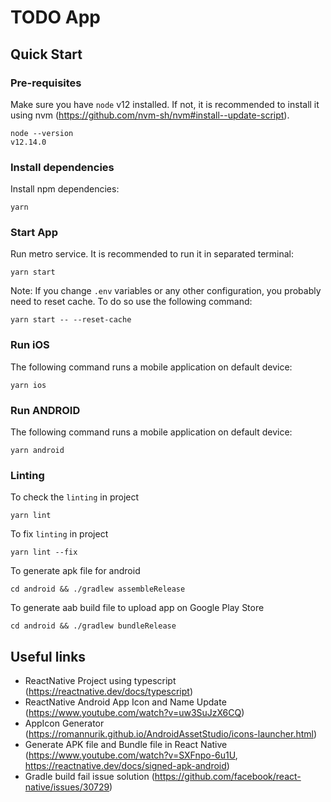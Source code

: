 # TODO App

## Quick Start

### Pre-requisites

Make sure you have `node` v12 installed. 
If not, it is recommended to install it using nvm (https://github.com/nvm-sh/nvm#install--update-script).

```shell
node --version
v12.14.0
```

### Install dependencies

Install npm dependencies:
```shell
yarn
```

### Start App

Run metro service. It is recommended to run it in separated terminal: 
```shell
yarn start
```

Note: If you change `.env` variables or any other configuration, you probably need to reset cache. 
To do so use the following command:

```shell
yarn start -- --reset-cache
```

### Run iOS

The following command runs a mobile application on default device:
```shell
yarn ios
```

### Run ANDROID

The following command runs a mobile application on default device:
```shell
yarn android
```

### Linting

To check the `linting` in project
```shell
yarn lint
```

To fix `linting` in project
```shell
yarn lint --fix
```

To generate apk file for android
```
cd android && ./gradlew assembleRelease
```

To generate aab build file to upload app on Google Play Store
```
cd android && ./gradlew bundleRelease
```


## Useful links

- ReactNative Project using typescript (https://reactnative.dev/docs/typescript)
- ReactNative Android App Icon and Name Update (https://www.youtube.com/watch?v=uw3SuJzX6CQ)
- AppIcon Generator (https://romannurik.github.io/AndroidAssetStudio/icons-launcher.html)
- Generate APK file and Bundle file in React Native (https://www.youtube.com/watch?v=SXFnpo-6u1U, https://reactnative.dev/docs/signed-apk-android)
- Gradle build fail issue solution (https://github.com/facebook/react-native/issues/30729)